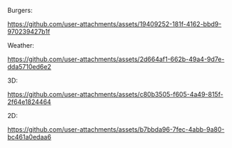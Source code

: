Burgers:

https://github.com/user-attachments/assets/19409252-181f-4162-bbd9-970239427b1f

Weather:

https://github.com/user-attachments/assets/2d664af1-662b-49a4-9d7e-dda5710ed6e2

3D:

https://github.com/user-attachments/assets/c80b3505-f605-4a49-815f-2f64e1824464

2D:

https://github.com/user-attachments/assets/b7bbda96-7fec-4abb-9a80-bc461a0edaa6



